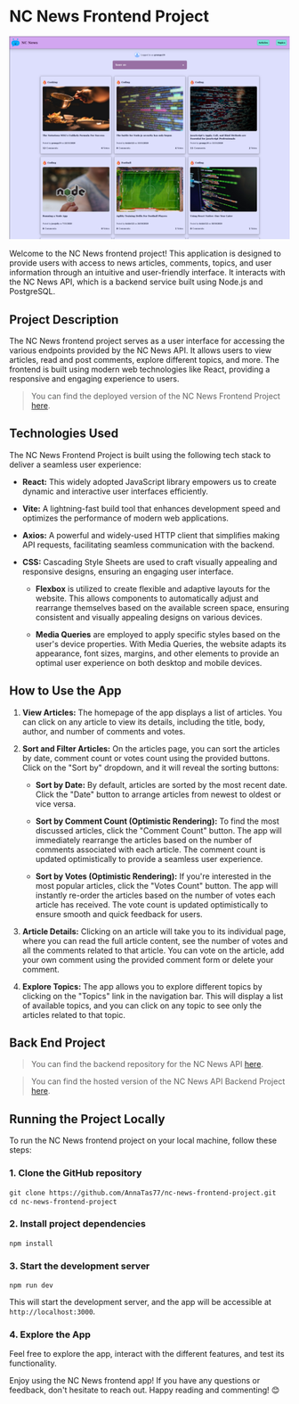 # NC News Frontend Project

![NC News App Screenshot](./src/assets/NC%20News%20Screenshot.png)

Welcome to the NC News frontend project! This application is designed to provide users with access to news articles, comments, topics, and user information through an intuitive and user-friendly interface. It interacts with the NC News API, which is a backend service built using Node.js and PostgreSQL.

## Project Description

The NC News frontend project serves as a user interface for accessing the various endpoints provided by the NC News API. It allows users to view articles, read and post comments, explore different topics, and more. The frontend is built using modern web technologies like React, providing a responsive and engaging experience to users.

> You can find the deployed version of the NC News Frontend Project [here](https://nc-news-anna.netlify.app/).

## Technologies Used

The NC News Frontend Project is built using the following tech stack to deliver a seamless user experience:

-   **React:** This widely adopted JavaScript library empowers us to create dynamic and interactive user interfaces efficiently.

-   **Vite:** A lightning-fast build tool that enhances development speed and optimizes the performance of modern web applications.

-   **Axios:** A powerful and widely-used HTTP client that simplifies making API requests, facilitating seamless communication with the backend.

-   **CSS:** Cascading Style Sheets are used to craft visually appealing and responsive designs, ensuring an engaging user interface.

    -   **Flexbox** is utilized to create flexible and adaptive layouts for the website. This allows components to automatically adjust and rearrange themselves based on the available screen space, ensuring consistent and visually appealing designs on various devices.

    -   **Media Queries** are employed to apply specific styles based on the user's device properties. With Media Queries, the website adapts its appearance, font sizes, margins, and other elements to provide an optimal user experience on both desktop and mobile devices.

## How to Use the App

1. **View Articles:** The homepage of the app displays a list of articles. You can click on any article to view its details, including the title, body, author, and number of comments and votes.

2. **Sort and Filter Articles:** On the articles page, you can sort the articles by date, comment count or votes count using the provided buttons. Click on the "Sort by" dropdown, and it will reveal the sorting buttons:

    - **Sort by Date:** By default, articles are sorted by the most recent date. Click the "Date" button to arrange articles from newest to oldest or vice versa.

    - **Sort by Comment Count (Optimistic Rendering):** To find the most discussed articles, click the "Comment Count" button. The app will immediately rearrange the articles based on the number of comments associated with each article. The comment count is updated optimistically to provide a seamless user experience.

    - **Sort by Votes (Optimistic Rendering):** If you're interested in the most popular articles, click the "Votes Count" button. The app will instantly re-order the articles based on the number of votes each article has received. The vote count is updated optimistically to ensure smooth and quick feedback for users.

3. **Article Details:** Clicking on an article will take you to its individual page, where you can read the full article content, see the number of votes and all the comments related to that article. You can vote on the article, add your own comment using the provided comment form or delete your comment.

4. **Explore Topics:** The app allows you to explore different topics by clicking on the "Topics" link in the navigation bar. This will display a list of available topics, and you can click on any topic to see only the articles related to that topic.

## Back End Project

> You can find the backend repository for the NC News API [here](https://github.com/AnnaTas77/nc-news-backend-project).

> You can find the hosted version of the NC News API Backend Project [here](https://news-backend-project.onrender.com/api).

## Running the Project Locally

To run the NC News frontend project on your local machine, follow these steps:

### 1. Clone the GitHub repository

    git clone https://github.com/AnnaTas77/nc-news-frontend-project.git
    cd nc-news-frontend-project

### 2. Install project dependencies

    npm install

### 3. Start the development server

    npm run dev

This will start the development server, and the app will be accessible at `http://localhost:3000`.

### 4. Explore the App

Feel free to explore the app, interact with the different features, and test its functionality.

Enjoy using the NC News frontend app! If you have any questions or feedback, don't hesitate to reach out. Happy reading and commenting! 😊
